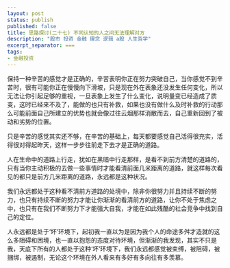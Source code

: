 ```yaml
---
layout: post
status: publish
published: false
title: 思路探讨(二十七) 不同认知的人之间无法理解对方
description: "股市 投资 金融 理念 逻辑 a股 人生哲学"
excerpt_separator: ===
tags:
- 金融投资
---
```


保持一种辛苦的感觉才是正确的，辛苦表明你正在努力突破自己，当你感觉不到辛苦时，很有可能你正在慢慢向下滑坡，只是现在外在表象还没发生任何变化，所以无法让你引起足够的重视，一旦表象上发生了什么变化，说明量变已经造成了质变，这时已经来不及了，能做的也只有补救，如果也没有做什么及时补救的行动那么可能前面自己所建立的优势也就会像过往云烟那样消散而去，自己重新回到了被动和劣势的位置。

只是辛苦的感觉其实还不够，在辛苦的基础上，每天都要感觉自己活得很充实，活得很对得起昨天，这样一步步往前走下去才是正确的道路。

人在生命中的道路上行走，犹如在黑暗中行走那样，是看不到前方清楚的道路的，只有当你主动积极的去做一些事情时才能看清前面几米距离的道路，就这样每次看见的都只是前方几米距离的道路，永远都是这种状况。

我们永远都处于这种看不清前方道路的处境中，除非你很努力并且持续不断的努力，也只有持续不断的努力才能让你渐渐的看清前方的道路，让你不处于焦虑之中，也只有在我们不断努力下才能强大自我，才能在如此残酷的社会竞争中找到自己的定位。


人永远都是处于‘坏’环境下，起初我一直以为是因为我个人的命途多舛才造就的这么多阻碍和困境，也一直以抱怨的态度对待环境，但渐渐的我发现，其实不只是我，天底下所有的人都处于这种‘坏’环境下，我们永远都感觉被束缚，被阻碍，被捆绑，被遏制，无论这个环境在外人看来有多好有多向往有多羡慕。




